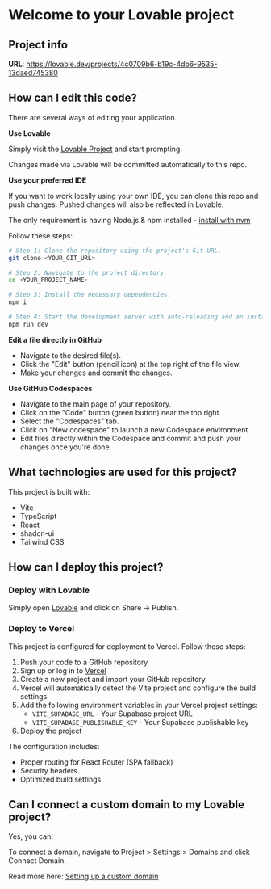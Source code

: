# Welcome to your Lovable project

## Project info

**URL**: https://lovable.dev/projects/4c0709b6-b19c-4db6-9535-13daed745380

## How can I edit this code?

There are several ways of editing your application.

**Use Lovable**

Simply visit the [Lovable Project](https://lovable.dev/projects/4c0709b6-b19c-4db6-9535-13daed745380) and start prompting.

Changes made via Lovable will be committed automatically to this repo.

**Use your preferred IDE**

If you want to work locally using your own IDE, you can clone this repo and push changes. Pushed changes will also be reflected in Lovable.

The only requirement is having Node.js & npm installed - [install with nvm](https://github.com/nvm-sh/nvm#installing-and-updating)

Follow these steps:

```sh
# Step 1: Clone the repository using the project's Git URL.
git clone <YOUR_GIT_URL>

# Step 2: Navigate to the project directory.
cd <YOUR_PROJECT_NAME>

# Step 3: Install the necessary dependencies.
npm i

# Step 4: Start the development server with auto-reloading and an instant preview.
npm run dev
```

**Edit a file directly in GitHub**

- Navigate to the desired file(s).
- Click the "Edit" button (pencil icon) at the top right of the file view.
- Make your changes and commit the changes.

**Use GitHub Codespaces**

- Navigate to the main page of your repository.
- Click on the "Code" button (green button) near the top right.
- Select the "Codespaces" tab.
- Click on "New codespace" to launch a new Codespace environment.
- Edit files directly within the Codespace and commit and push your changes once you're done.

## What technologies are used for this project?

This project is built with:

- Vite
- TypeScript
- React
- shadcn-ui
- Tailwind CSS

## How can I deploy this project?

### Deploy with Lovable

Simply open [Lovable](https://lovable.dev/projects/4c0709b6-b19c-4db6-9535-13daed745380) and click on Share -> Publish.

### Deploy to Vercel

This project is configured for deployment to Vercel. Follow these steps:

1. Push your code to a GitHub repository
2. Sign up or log in to [Vercel](https://vercel.com)
3. Create a new project and import your GitHub repository
4. Vercel will automatically detect the Vite project and configure the build settings
5. Add the following environment variables in your Vercel project settings:
   - `VITE_SUPABASE_URL` - Your Supabase project URL
   - `VITE_SUPABASE_PUBLISHABLE_KEY` - Your Supabase publishable key
6. Deploy the project

The configuration includes:
- Proper routing for React Router (SPA fallback)
- Security headers
- Optimized build settings

## Can I connect a custom domain to my Lovable project?

Yes, you can!

To connect a domain, navigate to Project > Settings > Domains and click Connect Domain.

Read more here: [Setting up a custom domain](https://docs.lovable.dev/tips-tricks/custom-domain#step-by-step-guide)
